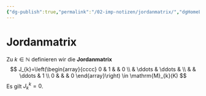 ```yaml
---
{"dg-publish":true,"permalink":"/02-imp-notizen/jordanmatrix/","dgHomeLink":true,"dgPassFrontmatter":false}
---
```


# Jordanmatrix
Zu $k \in \mathbb{N}$ definieren wir die **Jordanmatrix**
$$
J_{k}=\left(\begin{array}{cccc}
0 & 1 & & 0 \\
& \ddots & \ddots & \\
& & \ddots & 1 \\
0 & & & 0
\end{array}\right) \in \mathrm{M}_{k}(K)
$$
Es gilt $J_{k}^{k}=0$.
